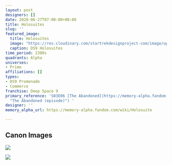 ```yaml
---
layout: post
designers: []
date: 2020-06-27T07:00:00+00:00
title: Holosuites
slug: ''
featured_image:
  title: Holosuites
  image: "https://res.cloudinary.com/startrekdesignproject-com/image/upload/v1593299384/Holosuites_DS9.png"
  caption: DS9 Holosuites
time_period: 2300s
quadrants: Alpha
universes:
- Prime
affiliations: []
types:
- DS9 Promenade
- Commerce
franchise: Deep Space 9
primary_reference: 'S03E06 [The Abandoned](https://memory-alpha.fandom.com/wiki/The_Abandoned_(episode)
  "The Abandoned (episode)") '
designer: ''
memory_alpha_url: https://memory-alpha.fandom.com/wiki/Holosuite

---
```

## Canon Images

![](https://res.cloudinary.com/startrekdesignproject-com/image/upload/v1593299384/Holosuite_Logo_The_abandoned_3.jpg)

![](https://res.cloudinary.com/startrekdesignproject-com/image/upload/v1593299384/Holosuite_Logo_The_abandoned_1.jpg)